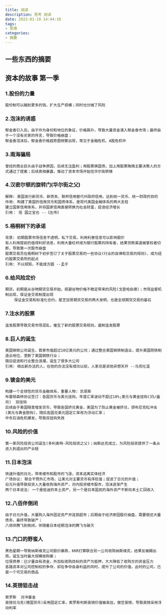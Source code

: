 ```yaml
---
title: 阅读
description: 思考 阅读
date: 2022-01-10 14:44:10
tags:
- 思维
categories:
- 摘要
---
```


## 一些东西的摘要
## 资本的故事 第一季
### 1.股份的力量
```textmate
股份制可以融到更多的钱，扩大生产规模；同时也分摊了风险
```
### 2.泡沫的诱惑
```textmate
郁金香引入后，由于作为身份和地位的象征，价格飙升，导致大量资金涌入郁金香市场；最终由于一个没有买家的传言，导致价格崩盘；
郁金香泡沫后，郁金香价格趋势图频繁出现，常见于金融危机、A股危机中
```
### 3.南海骗局
```textmate
曾经的商业巨头由于战争原因，后续无法盈利；用股票换国债，加上用股票贿赂主要决策人的方式通过了提案；后续真相暴露，推动了资本市场开始往华尔街转移
```
### 4.汉密尔顿的旋转门(华尔街之父)
```textmate
解释: 美国发行新货币、新债务、联邦信用替代州政府信用，达到统一货币、统一财政的目的
作用: 构建了美国的信用货币和国债体系，是现代美国金融体系的两大支柱
建立国家信用体系，并将国家信用直接转换为社会财富，促进经济增长
引用： 信 国之宝也 --《左传》
```
### 5.梧桐树下的承诺
```textmate
背景: 初期股票市场信息不透明，私下交易，利用利害信息可以影响股价
有人利用提前的值得利好消息，利用大量杠杆成为银行股票的持有者，结果贷款渠道被掌权者切断，导致第一次股市崩盘
股票交易员在梧桐树下初步签订了关于股票交易的一些协议(行业的自律和交易的规则)，成为纽约股票交易所的起点
引用: 不以规矩，不能成方圆 --孟子
```
### 6.给风险定价
```textmate
期货，初期是从谷物期货交易开始，规避谷物价格不稳定带来的风险(戈登哈伯德)；市场监督机制出现，保证金交易制度出现
    保证金交易和标准化合约，是芝加哥期货交易的两大发明，也是全球期货交易的基石
```
### 7.注水的股票
```textmate
滥发股票导致交易市场混乱，催生了新的股票交易规则，遏制滥发股票
```
### 8.巨人的诞生
```textmate
美国钢铁公司诞生，首家市值超过10亿美元的公司；通过整合美国钢铁制造业，提升美国刚铁制造业地位，垄断了美国钢铁行业；
随后促进和行业整合浪潮，诞生了很多大公司
引用: 相出新办法的人，在他的办法没有成功以前，人家总是说他异想天开 --马克吐温
```
### 9.镀金的美元
```textmate
构建一个全球性的货币金融体系，重要人物: 凯恩斯 
布雷顿森林协议签订：各国货币与美元挂钩，年度汇率波动不超过10%;美元与黄金挂钩(35/盎司)  双挂钩
后续由于美国随意增发货币，导致各国挤兑黄金，美国为了防止黄金被挤兑，颁布尼克松冲击(美元与黄金脱钩)，随后各国兑美元固定汇率改为浮动汇率；
中东石油危机爆发，导致双挂钩失效
```
### 10.风险的价值
```textmate
第一家风险投资公司诞生(多利奥特-风险投资之父)；纳斯达克成立，为风险投资提供了一条从进入到退出的产业链
```

### 11.日本泡沫
```textmate
快速升值的日元，带来楼市和股市的飞涨，资本逃离实体经济
广场协议: 联合干预外汇市场，让美元对主要货币有序贬值；促进了日元的升值；
日元升值导致投资人大量收购海外资产，对内投资楼市股市，泡沫逐渐产生 
两个日本说法: 一个是低迷的本土资产，另一个是日本国民的海外资产不断向本土汇回收入
```

### 12.八佰伴倒闭
```textmate
由于日元升值，大量购入海外固定资产开连锁超市；后期由于经济原因股价崩盘，需要偿还大量债务，最终导致破产；
八佰伴腾飞到倒闭，伴随着日本经期泡沫的腾飞与破灭
```

### 13.门口的野蛮人
```textmate
黑色星期一导致纳斯维克公司股价暴跌，KKR打算联合另一公司收购纳斯维克，结果反被踢出局，诞生当时最大规模收购案；
垃圾债券：已少量自有资金，外加拟收购目标的资产为抵押，大大降低了收购方的资金压力
各路资本对公司控制权的争夺，却在争夺自身利益的同时，提升了公司的价值，此时的公司，已是一个可交易的商品 
```
### 14.英镑狙击战
```textmate
索罗斯  对冲基金
英镑兑马克(德国货币)采用固定汇率，索罗斯判断英镑价值被高估，做空英镑，导致英镑采用浮动利率
```
